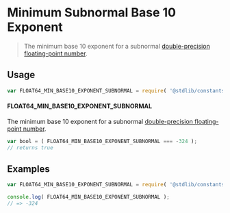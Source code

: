 # Minimum Subnormal Base 10 Exponent

> The minimum base 10 exponent for a subnormal [double-precision floating-point number][ieee754].

<section class="usage">

## Usage

<!-- eslint-disable id-length -->

```javascript
var FLOAT64_MIN_BASE10_EXPONENT_SUBNORMAL = require( '@stdlib/constants/math/float64-min-base10-exponent-subnormal' );
```

#### FLOAT64_MIN_BASE10_EXPONENT_SUBNORMAL

The minimum base 10 exponent for a subnormal [double-precision floating-point number][ieee754].

```javascript
var bool = ( FLOAT64_MIN_BASE10_EXPONENT_SUBNORMAL === -324 );
// returns true
```

</section>

<!-- /.usage -->

<section class="examples">

## Examples

<!-- TODO: better example -->

<!-- eslint no-undef: "error" -->

<!-- eslint-disable id-length -->

```javascript
var FLOAT64_MIN_BASE10_EXPONENT_SUBNORMAL = require( '@stdlib/constants/math/float64-min-base10-exponent-subnormal' );

console.log( FLOAT64_MIN_BASE10_EXPONENT_SUBNORMAL );
// => -324
```

</section>

<!-- /.examples -->

<section class="links">

[ieee754]: https://en.wikipedia.org/wiki/IEEE_754-1985

</section>

<!-- /.links -->
